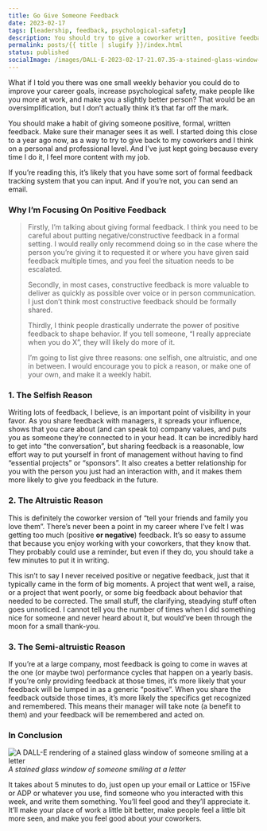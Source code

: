 ```yaml
---
title: Go Give Someone Feedback
date: 2023-02-17
tags: [leadership, feedback, psychological-safety]
description: You should try to give a coworker written, positive feedback, once a week.
permalink: posts/{{ title | slugify }}/index.html
status: published
socialImage: /images/DALL·E-2023-02-17-21.07.35-a-stained-glass-window-of-someone-smiling-at-a-letter.png
---
```


What if I told you there was one small weekly behavior you could do to improve your career goals, increase psychological safety, make people like you more at work, and make you a slightly better person? That would be an oversimplification, but I don’t actually think it’s that far off the mark.

You should make a habit of giving someone positive, formal, written feedback. Make sure their manager sees it as well. I started doing this close to a year ago now, as a way to try to give back to my coworkers and I think on a personal and professional level. And I’ve just kept going because every time I do it, I feel more content with my job.

If you’re reading this, it’s likely that you have some sort of formal feedback tracking system that you can input. And if you’re not, you can send an email.

### Why I’m Focusing On Positive Feedback

> Firstly, I’m talking about giving formal feedback. I think you need to be careful about putting negative/constructive feedback in a formal setting. I would really only recommend doing so in the case where the person you’re giving it to requested it or where you have given said feedback multiple times, and you feel the situation needs to be escalated.
>
> Secondly, in most cases, constructive feedback is more valuable to deliver as quickly as possible over voice or in person communication. I just don’t think most constructive feedback should be formally shared.
>
> Thirdly, I think people drastically underrate the power of positive feedback to shape behavior. If you tell someone, “I really appreciate when you do X”, they will likely do more of it.
>
> I’m going to list give three reasons: one selfish, one altruistic, and one in between. I would encourage you to pick a reason, or make one of your own, and make it a weekly habit.

### 1. The Selfish Reason

Writing lots of feedback, I believe, is an important point of visibility in your favor. As you share feedback with managers, it spreads your influence, shows that you care about (and can speak to) company values, and puts you as someone they’re connected to in your head. It can be incredibly hard to get into “the conversation”, but sharing feedback is a reasonable, low effort way to put yourself in front of management without having to find “essential projects” or “sponsors”. It also creates a better relationship for you with the person you just had an interaction with, and it makes them more likely to give you feedback in the future.

### 2. The Altruistic Reason

This is definitely the coworker version of “tell your friends and family you love them”. There’s never been a point in my career where I’ve felt I was getting too much (positive **or negative**) feedback. It’s so easy to assume that because you enjoy working with your coworkers, that they know that. They probably could use a reminder, but even if they do, you should take a few minutes to put it in writing.

This isn’t to say I never received positive or negative feedback, just that it typically came in the form of big moments. A project that went well, a raise, or a project that went poorly, or some big feedback about behavior that needed to be corrected. The small stuff, the clarifying, steadying stuff often goes unnoticed. I cannot tell you the number of times when I did something nice for someone and never heard about it, but would’ve been through the moon for a small thank-you.

### 3. The Semi-altruistic Reason

If you’re at a large company, most feedback is going to come in waves at the one (or maybe two) performance cycles that happen on a yearly basis. If you’re only providing feedback at those times, it’s more likely that your feedback will be lumped in as a generic “positive”. When you share the feedback outside those times, it’s more likely the specifics get recognized and remembered. This means their manager will take note (a benefit to them) and your feedback will be remembered and acted on.

### In Conclusion

![A DALL-E rendering of a stained glass window of someone smiling at a letter](/images/DALL·E-2023-02-17-21.07.35-a-stained-glass-window-of-someone-smiling-at-a-letter.png)
_A stained glass window of someone smiling at a letter_

It takes about 5 minutes to do, just open up your email or Lattice or 15Five or ADP or whatever you use, find someone who you interacted with this week, and write them something. You’ll feel good and they’ll appreciate it. It’ll make your place of work a little bit better, make people feel a little bit more seen, and make you feel good about your coworkers.
